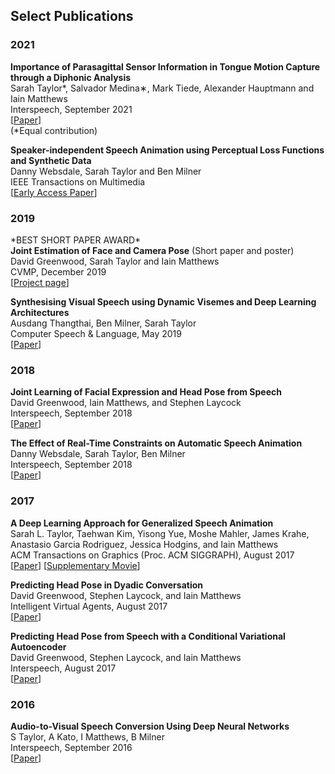 
## Select Publications

### 2021
**Importance of Parasagittal Sensor Information in Tongue Motion Capture through a Diphonic Analysis**  
Sarah Taylor*, Salvador Medina∗, Mark Tiede, Alexander Hauptmann and Iain Matthews  
Interspeech, September 2021  
\[[Paper](http://dx.doi.org/10.21437/Interspeech.2021-1732)\]  
(*Equal contribution)

**Speaker-independent Speech Animation using Perceptual Loss Functions and Synthetic Data**  
Danny Websdale, Sarah Taylor and Ben Milner  
IEEE Transactions on Multimedia  
\[[Early Access Paper](https://ieeexplore.ieee.org/abstract/document/9454300)\]


### 2019
\*BEST SHORT PAPER AWARD\*  
**Joint Estimation of Face and Camera Pose** (Short paper and poster)  
David Greenwood, Sarah Taylor and Iain Matthews  
CVMP, December 2019  
\[[Project page](/pages/joint-estimation-of-face-and-camera-pose.html)\]

**Synthesising Visual Speech using Dynamic Visemes and Deep Learning Architectures**  
Ausdang Thangthai, Ben Milner, Sarah Taylor  
Computer Speech & Language, May 2019  
\[[Paper](https://ueaeprints.uea.ac.uk/id/eprint/68990/1/AAM_Thangthai_etal.pdf)\]

### 2018
**Joint Learning of Facial Expression and Head Pose from Speech**  
David Greenwood, Iain Matthews, and Stephen Laycock  
Interspeech, September 2018  
\[[Paper](https://www.isca-speech.org/archive/Interspeech_2018/pdfs/2587.pdf)\]

**The Effect of Real-Time Constraints on Automatic Speech Animation**  
Danny Websdale, Sarah Taylor, Ben Milner  
Interspeech, September 2018  
\[[Paper](https://ueaeprints.uea.ac.uk/id/eprint/71940/1/2066.pdf)\]

### 2017
**A Deep Learning Approach for Generalized Speech Animation**  
Sarah L. Taylor, Taehwan Kim, Yisong Yue, Moshe Mahler, James Krahe, Anastasio Garcia Rodriguez, Jessica Hodgins, and Iain Matthews  
ACM Transactions on Graphics (Proc. ACM SIGGRAPH), August 2017  
\[[Paper](https://dl.acm.org/doi/pdf/10.1145/3072959.3073699)\] \[[Supplementary Movie](https://www.youtube.com/watch?v=GwV1n8v_bpA)\]

**Predicting Head Pose in Dyadic Conversation**  
David Greenwood, Stephen Laycock, and Iain Matthews  
Intelligent Virtual Agents, August 2017  
\[[Paper](https://ueaeprints.uea.ac.uk/id/eprint/64845/1/IVA_camera_ready1.pdf)\]

**Predicting Head Pose from Speech with a Conditional Variational Autoencoder**  
David Greenwood, Stephen Laycock, and Iain Matthews  
Interspeech, August 2017  
\[[Paper](https://ueaeprints.uea.ac.uk/id/eprint/64846/1/greenwood_Interspeech.pdf)\]

### 2016
**Audio-to-Visual Speech Conversion Using Deep Neural Networks**  
S Taylor, A Kato, I Matthews, B Milner  
Interspeech, September 2016  
\[[Paper](https://www.isca-speech.org/archive/Interspeech_2016/pdfs/0483.PDF)\]
